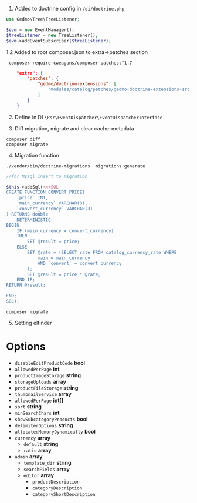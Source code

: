 1. Added to doctrine config in `/di/doctrine.php`

```php
use Gedmo\Tree\TreeListener;

$evm = new EventManager();
$treeListener = new TreeListener();
$evm->addEventSubscriber($treeListener);
```
1.2 Added to root composer.json to extra->patches section

```shell
 composer require cweagans/composer-patches:^1.7
```
```json
    "extra": {
        "patches": {
            "gedmo/doctrine-extensions": [
                "modules/catalog/patches/gedmo-doctrine-extensions-src-tool-wrapper-entitywrapper-php.patch"
            ]
        }
    }
```

2. Define in DI `\Psr\EventDispatcher\EventDispatcherInterface`

3. Diff migration, migrate and clear cache-metadata

```shell
composer diff
composer migrate
```

4. Migration function

```shell
./vendor/bin/doctrine-migrations  migrations:generate
```

```php
//for Mysql insert to migration

$this->addSql(<<<SQL
CREATE FUNCTION CONVERT_PRICE(
    `price` INT,
	`main_currency` VARCHAR(3),
	`convert_currency` VARCHAR(3)
) RETURNS double
    DETERMINISTIC
BEGIN
	IF (main_currency = convert_currency)
	THEN
		SET @result = price;
	ELSE
		SET @rate = (SELECT rate FROM catalog_currency_rate WHERE
			main = main_currency
			AND `convert` = convert_currency
		);
		SET @result = price * @rate;
	END IF;
RETURN @result;

END;
SQL);
```

```shell
composer migrate
```

5. Setting elfinder 


# Options
- `disableEditProductCode` **bool**
- `allowedPerPage` **int**
- `productImageStorage` **string**
- `storageUploads` **array**
- `productFileStorage` **string**
- `thumbnailService` **array**
- `allowedPerPage` **int[]**
- `sort` **string**
- `minSearchChars` **int**
- `showSubcategoryProducts` **bool**
- `delimiterOptions` **string**
- `allocatedMemoryDynamically` **bool**
- `currency` **array**
  - `default` **string**
  - `ratio` **array**
- `admin` **array**
  - `template_dir` **string**
  - `searchFields` **array**
  - `editor` **array**
    - `productDescription`
    - `categoryDescription`
    - `categoryShortDescription`

